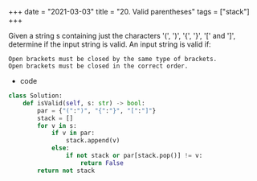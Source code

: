 +++
date = "2021-03-03"
title = "20. Valid parentheses"
tags = ["stack"]
+++

Given a string s containing just the characters '(', ')', '{', '}', '[' and ']', determine if the input string is valid.
An input string is valid if:

	Open brackets must be closed by the same type of brackets.
	Open brackets must be closed in the correct order.

- code
```py
class Solution:
    def isValid(self, s: str) -> bool:
        par = {"(":")", "{":"}", "[":"]"}
        stack = []
        for v in s:
            if v in par:
                stack.append(v)
            else:
                if not stack or par[stack.pop()] != v:
                    return False
        return not stack     

```
